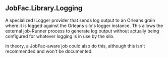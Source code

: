 ﻿
## JobFac.Library.Logging

A specialized ILogger provider that sends log output to an Orleans grain where it is logged against the Orleans silo's logger instance. This allows the external job-Runner process to generate log output without actually being configured for whatever logging is in use by the silo.

In theory, a JobFac-aware job could also do this, although this isn't recommended and won't be documented.
